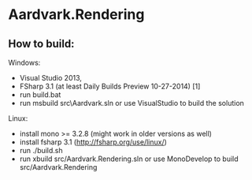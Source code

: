 # Aardvark.Rendering

How to build:
------

Windows:
- Visual Studio 2013,
- FSharp 3.1 (at least Daily Builds Preview 10-27-2014) [1]
- run build.bat
- run msbuild src\Aardvark.sln or use VisualStudio to build the solution

Linux:
- install mono >= 3.2.8 (might work in older versions as well)
- install fsharp 3.1 (http://fsharp.org/use/linux/)
- run ./build.sh
- run xbuild src/Aardvark.Rendering.sln or use MonoDevelop to build src/Aardvark.Rendering


